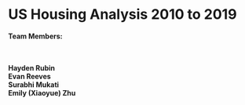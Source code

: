 # US Housing Analysis 2010 to 2019

<strong>
Team Members: <br><br><br>

Hayden Rubin <br>
Evan Reeves <br>
Surabhi Mukati <br>
Emily (Xiaoyue) Zhu
</strong>
